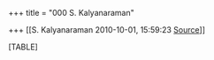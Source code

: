 +++
title = "000 S. Kalyanaraman"

+++
[[S. Kalyanaraman	2010-10-01, 15:59:23 [Source](https://groups.google.com/g/bvparishat/c/K9RJWcmqyBs)]]



[TABLE]

  

  

  

